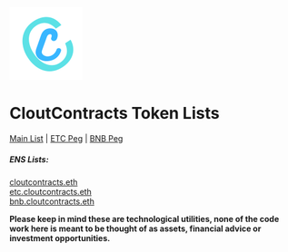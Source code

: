 ![CCSLOGO](https://raw.githubusercontent.com/CloutContracts/cloutcontracts.github.io/main/assets/images/c-128x128.png)
# CloutContracts Token Lists

[Main List](https://tokenlists.org/token-list?url=https://gateway.pinata.cloud/ipfs/QmYr9NpNRiSAAj57zD63aeXrY1Fs8SWhwYKEMgDY1xTDYq) | [ETC Peg]( https://tokenlists.org/token-list?url=https://gateway.pinata.cloud/ipfs/QmYjvp7ybSyHN3Mt2fzPE97GsrB3iT9k9mLojXTwSYo2YM) | [BNB Peg](https://tokenlists.org/token-list?url=https://gateway.pinata.cloud/ipfs/QmRruHAJrHyCWSh9Xqh6pviGjjbgLRnVTuu8hRKUJZkKHw)

##### ENS Lists:
[cloutcontracts.eth](https://cloutcontracts.eth.link) \
[etc.cloutcontracts.eth](https://etc.cloutcontracts.eth) \
[bnb.cloutcontracts.eth](https://bnb.cloutcontracts.eth)

**Please keep in mind these are technological utilities, none of the code work here is meant to be thought of as assets, financial advice or investment opportunities.**
